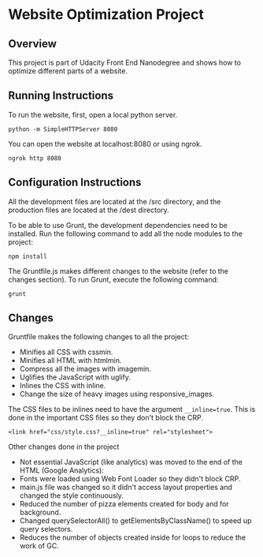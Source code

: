 Website Optimization Project
===============

Overview
--------
This project is part of Udacity Front End Nanodegree and shows how to optimize different parts of a website.


Running Instructions
--------
To run the website, first, open a local python server.

    python -m SimpleHTTPServer 8080

You can open the website at localhost:8080 or using ngrok. 

    ngrok http 8080

Configuration Instructions
----------------
All the development files are located at the /src directory, and the production files are located at the /dest directory. 

To be able to use Grunt, the development dependencies need to be installed. Run the following command to add all the node modules to the project:

    npm install

The Gruntfile.js makes different changes to the website (refer to the changes section). To run Grunt, execute the following command:

    grunt

Changes
----------------
Gruntfile makes the following changes to all the project:

 - Minifies all CSS with cssmin.
 - Minifies all HTML with htmlmin.
 - Compress all the images with imagemin.
 - Uglifies the JavaScript with uglify.
 - Inlines the CSS with inline.
 - Change the size of heavy images using responsive_images.
 
The CSS files to be inlines need to have the argument `__inline=true`. This is done in the important CSS files so they don't block the CRP.

    <link href="css/style.css?__inline=true" rel="stylesheet">

Other changes done in the project

 - Not essential JavaScript (like analytics) was moved to the end of the HTML (Google Analytics):
 - Fonts were loaded using Web Font Loader so they didn't block CRP.
 - main.js file was changed so it didn't access layout properties and changed the style continuously. 
 - Reduced the number of pizza elements created for body and for background.
 - Changed querySelectorAll() to getElementsByClassName() to speed up query selectors.
 - Reduces the number of objects created inside for loops to reduce the work of GC.